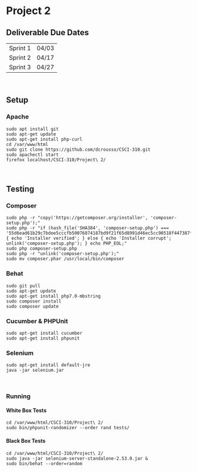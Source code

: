 # Project 2

## Deliverable Due Dates
<table>
	<tbody>
		<tr>
			<td>Sprint 1</td>
			<td><date>04/03</date></td>
		</tr>
		<tr>
			<td>Sprint 2</td>
			<td><date>04/17</date></td>
		</tr>
		<tr>
			<td>Sprint 3</td>
			<td><date>04/27</date></td>
		</tr>
	</tbody>
</table>

<br>

## Setup

### Apache
```Shell
sudo apt install git
sudo apt-get update
sudo apt-get install php-curl
cd /var/www/html
sudo git clone https://github.com/dcrousso/CSCI-310.git
sudo apachectl start
firefox localhost/CSCI-310/Project\ 2/
```

<br>

## Testing

### Composer
```Shell
sudo php -r "copy('https://getcomposer.org/installer', 'composer-setup.php');"
sudo php -r "if (hash_file('SHA384', 'composer-setup.php') === '55d6ead61b29c7bdee5cccfb50076874187bd9f21f65d8991d46ec5cc90518f447387fb9f76ebae1fbbacf329e583e30') { echo 'Installer verified'; } else { echo 'Installer corrupt'; unlink('composer-setup.php'); } echo PHP_EOL;"
sudo php composer-setup.php
sudo php -r "unlink('composer-setup.php');"
sudo mv composer.phar /usr/local/bin/composer
```

### Behat
```Shell
sudo git pull
sudo apt-get update
sudo apt-get install php7.0-mbstring
sudo composer install
sudo composer update
```

### Cucumber & PHPUnit
```Shell
sudo apt-get install cucumber
sudo apt-get install phpunit
```

### Selenium
```Shell
sudo apt-get install default-jre
java -jar selenium.jar
```

<br>

### Running

#### White Box Tests
```Shell
cd /var/www/html/CSCI-310/Project\ 2/
sudo bin/phpunit-randomizer --order rand tests/
```

#### Black Box Tests
```Shell
cd /var/www/html/CSCI-310/Project\ 2/
sudo java -jar selenium-server-standalone-2.53.0.jar &
sudo bin/behat --order=random
```
